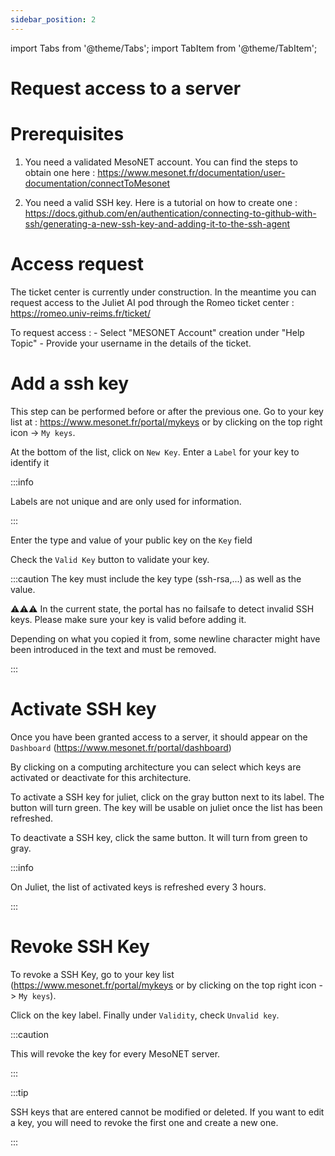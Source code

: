 ```yaml
---
sidebar_position: 2
---
```

import Tabs from '@theme/Tabs';
import TabItem from '@theme/TabItem';


# Request access to a server
# Prerequisites

1) You need a validated MesoNET account. You can find the steps to obtain one here : https://www.mesonet.fr/documentation/user-documentation/connectToMesonet

2) You need a valid SSH key. Here is a tutorial on how to create one : https://docs.github.com/en/authentication/connecting-to-github-with-ssh/generating-a-new-ssh-key-and-adding-it-to-the-ssh-agent
# Access request


<Tabs>
<TabItem value="juliet" label="Juliet AI server">

The ticket center is currently under construction. In the meantime you can request access to the Juliet AI pod through the Romeo ticket center : https://romeo.univ-reims.fr/ticket/


To request access :
    - Select "MESONET Account" creation under "Help Topic"
    - Provide your username in the details of the ticket.

</TabItem>
</Tabs> 


# Add a ssh key
This step can be performed before or after the previous one.
Go to your key list at : https://www.mesonet.fr/portal/mykeys
    or by clicking on the top right icon -> `My keys`.

At the bottom of the list, click on `New Key`.
Enter a `Label` for your key to identify it

:::info

Labels are not unique and are only used for information.

:::

Enter the type and value of your public key on the `Key` field 

Check the `Valid Key` button to validate your key.


:::caution
The key must include the key type (ssh-rsa,...) as well as the value.

⚠⚠⚠ In the current state, the portal has no failsafe to detect invalid SSH keys. Please make sure your key is valid before adding it.

Depending on what you copied it from, some newline character might have been introduced in the text and must be removed. 

:::

# Activate SSH key

Once you have been granted access to a server, it should appear on the `Dashboard` (https://www.mesonet.fr/portal/dashboard)

By clicking on a computing architecture you can select which keys are activated or deactivate for this architecture.

To activate a SSH key for juliet, click on the gray button next to its label. The button will turn green. The key will be usable on juliet once the list has been refreshed.

To deactivate a SSH key, click the same button. It will turn from green to gray.

:::info
<Tabs>
<TabItem value="juliet" label="Juliet AI server">

On Juliet, the list of activated keys is refreshed every 3 hours.

</TabItem>
</Tabs> 
:::


# Revoke SSH Key

To revoke a SSH Key, go to your key list (https://www.mesonet.fr/portal/mykeys
or by clicking on the top right icon -> `My keys`).

Click on the key label. Finally under `Validity`, check `Unvalid key`.

:::caution

This will revoke the key for every MesoNET server.

:::

:::tip

SSH keys that are entered cannot be modified or deleted. If you want to edit a key, you will need to revoke the first one and create a new one.

:::

